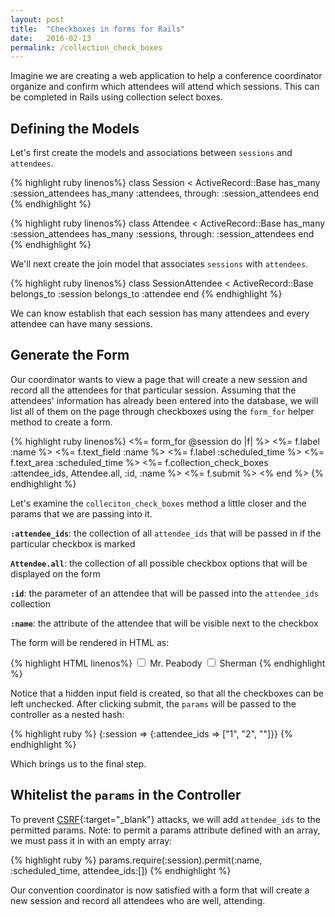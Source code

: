 ```yaml
---
layout: post
title:  "Checkboxes in forms for Rails"
date:   2016-02-13
permalink: /collection_check_boxes
---
```


Imagine we are creating a web application to help a conference coordinator organize and confirm which attendees will attend which sessions. This can be completed in Rails using collection select boxes.

**Defining the Models**
---

Let's first create the models and associations between `sessions` and `attendees`.

{% highlight ruby linenos%}
class Session < ActiveRecord::Base
  has_many :session_attendees
  has_many :attendees, through: :session_attendees
end
{% endhighlight %}

{% highlight ruby linenos%}
class Attendee < ActiveRecord::Base
  has_many :session_attendees
  has_many :sessions, through: :session_attendees
end
{% endhighlight %}

We'll next create the join model that associates `sessions` with `attendees`.

{% highlight ruby linenos%}
class SessionAttendee < ActiveRecord::Base
  belongs_to :session
  belongs_to :attendee
end
{% endhighlight %}

We can know establish that each session has many attendees and every attendee can have many sessions.

**Generate the Form**
---

Our coordinator wants to view a page that will create a new session and record all the attendees for that particular session. Assuming that the attendees' information has already been entered into the database, we will list all of them on the page through checkboxes using the `form_for` helper method to create a form.

{% highlight ruby linenos%}
<%= form_for @session do |f| %>
  <%= f.label :name %>
  <%= f.text_field :name %>
  <%= f.label :scheduled_time %>
  <%= f.text_area :scheduled_time %>
  <%= f.collection_check_boxes :attendee_ids, Attendee.all, :id, :name %>
  <%= f.submit %>
<% end %>
{% endhighlight %}

Let's examine the `colleciton_check_boxes` method a little closer and the params that we are passing into it.

**`:attendee_ids`**: the collection of all `attendee_ids` that will be passed in if the particular checkbox is marked

**`Attendee.all`**: the collection of all possible checkbox options that will be displayed on the form

**`:id`**: the parameter of an attendee that will be passed into the `attendee_ids` collection

**`:name`**: the attribute of the attendee that will be visible next to the checkbox

The form will be rendered in HTML as:

{% highlight HTML linenos%}
<input type="checkbox" value="1" name="session[attendee_ids][]" id="session_attendee_ids_1" />
<label for="session_attendee_ids_1">Mr. Peabody</label>
<input type="checkbox" value="2" name="session[attendee_ids][]" id="session_attendee_ids_2" />
<label for="session_attendee_ids_2">Sherman</label>
<input type="hidden" name="session[attendee_ids][]" value="" />
{% endhighlight %}

Notice that a hidden input field is created, so that all the checkboxes can be left unchecked. After clicking submit, the `params` will be passed to the controller as a nested hash:

{% highlight ruby %}
{:session => {:attendee_ids => ["1", "2", ""]}} 
{% endhighlight %}

Which brings us to the final step.


**Whitelist the `params` in the Controller**
---

To prevent [CSRF](http://guides.rubyonrails.org/security.html#cross-site-request-forgery-csrf){:target="_blank"} attacks, we will add `attendee_ids` to the permitted params. Note: to permit a params attribute defined with an array, we must pass it in with an empty array: 

{% highlight ruby %}
params.require(:session).permit(:name, :scheduled_time, attendee_ids:[])
{% endhighlight %}

Our convention coordinator is now satisfied with a form that will create a new session and record all attendees who are well, attending.
